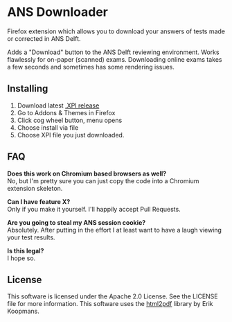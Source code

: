 # ANS Downloader
Firefox extension which allows you to download your answers of tests made or corrected in ANS Delft.

Adds a "Download" button to the ANS Delft reviewing environment. Works flawlessly for on-paper (scanned) exams. Downloading online exams takes a few seconds and sometimes has some rendering issues.

## Installing
1. Download latest [.XPI release](https://github.com/Z3r0byte/ANS-Downloader/releases)
2. Go to Addons & Themes in Firefox
3. Click cog wheel button, menu opens
4. Choose install via file
5. Choose XPI file you just downloaded.

## FAQ
**Does this work on Chromium based browsers as well?**\
No, but I'm pretty sure you can just copy the code into a Chromium extension skeleton.

**Can I have feature X?**\
Only if you make it yourself. I'll happily accept Pull Requests.

**Are you going to steal my ANS session cookie?**\
Absolutely. After putting in the effort I at least want to have a laugh viewing your test results.

**Is this legal?**\
I hope so.

## License
This software is licensed under the Apache 2.0 License. See the LICENSE file for more information.
This software uses the [html2pdf](https://ekoopmans.github.io/html2pdf.js/) library by Erik Koopmans.